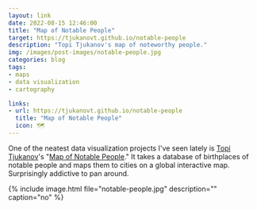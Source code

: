 ```yaml
---
layout: link
date: 2022-08-15 12:46:00
title: "Map of Notable People"
target: https://tjukanovt.github.io/notable-people
description: "Topi Tjukanov's map of noteworthy people."
img: /images/post-images/notable-people.jpg
categories: blog
tags:
- maps
- data visualization
- cartography

links:
- url: https://tjukanovt.github.io/notable-people
  title: "Map of Notable People"
  icon: 🗺
---
```


One of the neatest data visualization projects I've seen lately is [Topi Tjukanov](https://twitter.com/tjukanov "Topi Tjukanov on Twitter")'s "[Map of Notable People](https://tjukanovt.github.io/notable-people "Map of Notable People")." It takes a database of birthplaces of notable people and maps them to cities on a global interactive map. Surprisingly addictive to pan around.  

{% include image.html file="notable-people.jpg" description="" caption="no" %}
